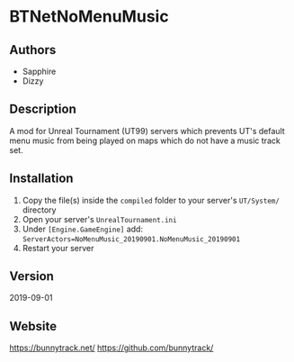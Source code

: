 # BTNetNoMenuMusic

## Authors
* Sapphire
* Dizzy

## Description
A mod for Unreal Tournament (UT99) servers which prevents UT's default menu music from being played on maps which do not have a music track set.

## Installation
1. Copy the file(s) inside the `compiled` folder to your server's `UT/System/` directory
2. Open your server's `UnrealTournament.ini`
3. Under `[Engine.GameEngine]` add: `ServerActors=NoMenuMusic_20190901.NoMenuMusic_20190901`
4. Restart your server

## Version
2019-09-01

## Website
https://bunnytrack.net/
https://github.com/bunnytrack/

